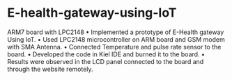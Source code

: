 # E-health-gateway-using-IoT
ARM7 board with LPC2148 
• Implemented a prototype of E-Health gateway Using IoT.
• Used LPC2148 microcontroller on ARM board and GSM modem with SMA Antenna.
• Connected Temperature and pulse rate sensor to the board.
• Developed the code in Kiel IDE and burned it to the board.
• Results were observed in the LCD panel connected to the board and through the website remotely.
